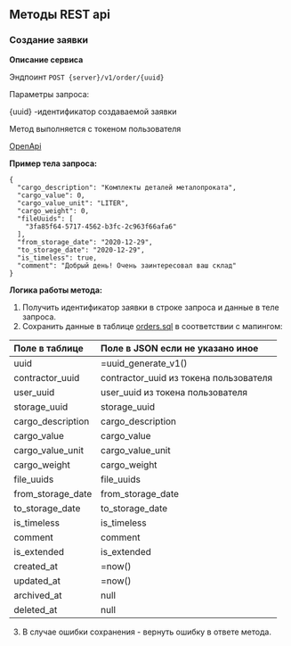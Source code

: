 ## Методы REST api

### Создание заявки

**Описание сервиса**

Эндпоинт `POST {server}/v1/order/{uuid}`

Параметры запроса:

{uuid} -идентификатор создаваемой заявки

Метод выполняется с токеном пользователя

[OpenApi]

**Пример тела запроса:**

```json5
{
  "cargo_description": "Комплекты деталей металопроката",
  "cargo_value": 0,
  "cargo_value_unit": "LITER",
  "cargo_weight": 0,
  "fileUuids": [
    "3fa85f64-5717-4562-b3fc-2c963f66afa6"
  ],
  "from_storage_date": "2020-12-29",
  "to_storage_date": "2020-12-29",
  "is_timeless": true,
  "comment": "Добрый день! Очень заинтересовал ваш склад"
}
```

**Логика работы метода:**
1. Получить идентификатор заявки в строке запроса и данные в теле запроса.
2. Сохранить данные в таблице [orders.sql] в соответствии с мапингом:

| Поле в таблице    | Поле в JSON если не указано иное       |
|:------------------|:---------------------------------------|
| uuid              | =uuid_generate_v1()                    |
| contractor_uuid   | contractor_uuid из токена пользователя |
| user_uuid         | user_uuid из токена пользователя       |
| storage_uuid      | storage_uuid                           |
| cargo_description | cargo_description                      |
| cargo_value       | cargo_value                            |
| cargo_value_unit  | cargo_value_unit                       |
| cargo_weight      | cargo_weight                           |
| file_uuids        | file_uuids                             |
| from_storage_date | from_storage_date                      |
| to_storage_date   | to_storage_date                        |
| is_timeless       | is_timeless                            |
| comment           | comment                                |
| is_extended       | is_extended                            |
| created_at        | =now()                                 |
| updated_at        | =now()                                 |
| archived_at       | null                                   |
| deleted_at        | null                                   |

3. В случае ошибки сохранения - вернуть ошибку в ответе метода.

[orders.sql]: /TestExam/orders.sql
[OpenApi]: /TestExam/OpenAPI.yaml